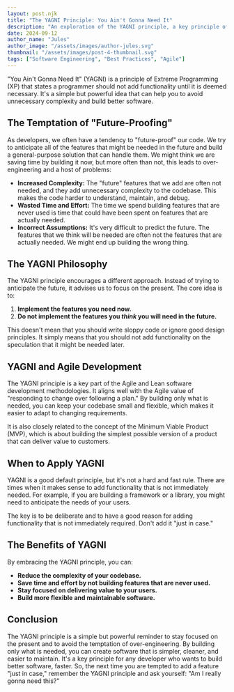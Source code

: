 ```yaml
---
layout: post.njk
title: "The YAGNI Principle: You Ain't Gonna Need It"
description: "An exploration of the YAGNI principle, a key principle of Extreme Programming that advises against adding functionality until it is necessary."
date: 2024-09-12
author_name: "Jules"
author_image: "/assets/images/author-jules.svg"
thumbnail: "/assets/images/post-4-thumbnail.svg"
tags: ["Software Engineering", "Best Practices", "Agile"]
---
```


"You Ain't Gonna Need It" (YAGNI) is a principle of Extreme Programming (XP) that states a programmer should not add functionality until it is deemed necessary. It's a simple but powerful idea that can help you to avoid unnecessary complexity and build better software.

## The Temptation of "Future-Proofing"

As developers, we often have a tendency to "future-proof" our code. We try to anticipate all of the features that might be needed in the future and build a general-purpose solution that can handle them. We might think we are saving time by building it now, but more often than not, this leads to over-engineering and a host of problems:

*   **Increased Complexity:** The "future" features that we add are often not needed, and they add unnecessary complexity to the codebase. This makes the code harder to understand, maintain, and debug.
*   **Wasted Time and Effort:** The time we spend building features that are never used is time that could have been spent on features that are actually needed.
*   **Incorrect Assumptions:** It's very difficult to predict the future. The features that we think will be needed are often not the features that are actually needed. We might end up building the wrong thing.

## The YAGNI Philosophy

The YAGNI principle encourages a different approach. Instead of trying to anticipate the future, it advises us to focus on the present. The core idea is to:

1.  **Implement the features you need now.**
2.  **Do not implement the features you *think* you will need in the future.**

This doesn't mean that you should write sloppy code or ignore good design principles. It simply means that you should not add functionality on the speculation that it might be needed later.

## YAGNI and Agile Development

The YAGNI principle is a key part of the Agile and Lean software development methodologies. It aligns well with the Agile value of "responding to change over following a plan." By building only what is needed, you can keep your codebase small and flexible, which makes it easier to adapt to changing requirements.

It is also closely related to the concept of the Minimum Viable Product (MVP), which is about building the simplest possible version of a product that can deliver value to customers.

## When to Apply YAGNI

YAGNI is a good default principle, but it's not a hard and fast rule. There are times when it makes sense to add functionality that is not immediately needed. For example, if you are building a framework or a library, you might need to anticipate the needs of your users.

The key is to be deliberate and to have a good reason for adding functionality that is not immediately required. Don't add it "just in case."

## The Benefits of YAGNI

By embracing the YAGNI principle, you can:

*   **Reduce the complexity of your codebase.**
*   **Save time and effort by not building features that are never used.**
*   **Stay focused on delivering value to your users.**
*   **Build more flexible and maintainable software.**

## Conclusion

The YAGNI principle is a simple but powerful reminder to stay focused on the present and to avoid the temptation of over-engineering. By building only what is needed, you can create software that is simpler, cleaner, and easier to maintain. It's a key principle for any developer who wants to build better software, faster. So, the next time you are tempted to add a feature "just in case," remember the YAGNI principle and ask yourself: "Am I really gonna need this?"
